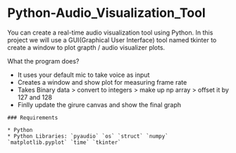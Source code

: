 # Python-Audio_Visualization_Tool
You can create a real-time audio visualization tool using Python. In this project we will use a GUI(Graphical User Interface) tool named tkinter to create a window to plot grapth / audio visualizer plots.


What the program does? 

- It uses your default mic to take voice as input
- Creates a window and show plot for measuring frame rate
- Takes Binary data > convert to integers > make up np array > offset it by 127 and 128
- Finlly update the girure canvas and show the final graph
``` 
### Requirements

* Python
* Python Libraries: `pyaudio` `os` `struct` `numpy` `matplotlib.pyplot` `time` `tkinter`
